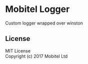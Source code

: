 # Mobitel Logger
Custom logger wrapped over winston

## License
MIT License  
Copyright (c) 2017 Mobitel Ltd
